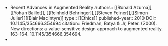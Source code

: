 - Recent Advances in Augmented Reality
  authors:: [[Ronald Azuma]], [[Yohan Baillot]], [[Reinhold Behringer]],[[Steven Feiner]],[[Simon Julier]][[Blair MacIntyre]]
  type:: [[Ethics]] 
  published-year:: 2010
  DOI:: 10.1145/354666.354694
  citation:: Friedman, Batya & Jr, Peter. (2000). New directions: a value-sensitive design approach to augmented reality. 163-164. 10.1145/354666.354694.
-